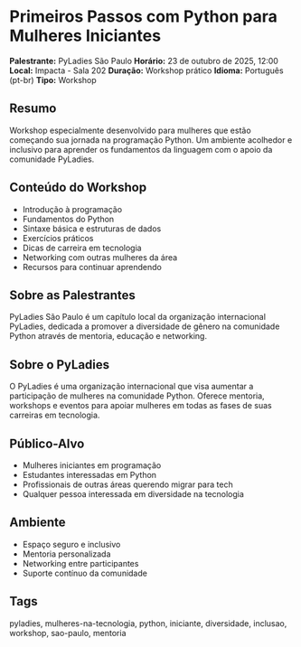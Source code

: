 # Primeiros Passos com Python para Mulheres Iniciantes

**Palestrante:** PyLadies São Paulo
**Horário:** 23 de outubro de 2025, 12:00
**Local:** Impacta - Sala 202
**Duração:** Workshop prático
**Idioma:** Português (pt-br)
**Tipo:** Workshop

## Resumo
Workshop especialmente desenvolvido para mulheres que estão começando sua jornada na programação Python. Um ambiente acolhedor e inclusivo para aprender os fundamentos da linguagem com o apoio da comunidade PyLadies.

## Conteúdo do Workshop
- Introdução à programação
- Fundamentos do Python
- Sintaxe básica e estruturas de dados
- Exercícios práticos
- Dicas de carreira em tecnologia
- Networking com outras mulheres da área
- Recursos para continuar aprendendo

## Sobre as Palestrantes
PyLadies São Paulo é um capítulo local da organização internacional PyLadies, dedicada a promover a diversidade de gênero na comunidade Python através de mentoria, educação e networking.

## Sobre o PyLadies
O PyLadies é uma organização internacional que visa aumentar a participação de mulheres na comunidade Python. Oferece mentoria, workshops e eventos para apoiar mulheres em todas as fases de suas carreiras em tecnologia.

## Público-Alvo
- Mulheres iniciantes em programação
- Estudantes interessadas em Python
- Profissionais de outras áreas querendo migrar para tech
- Qualquer pessoa interessada em diversidade na tecnologia

## Ambiente
- Espaço seguro e inclusivo
- Mentoria personalizada
- Networking entre participantes
- Suporte contínuo da comunidade

## Tags
pyladies, mulheres-na-tecnologia, python, iniciante, diversidade, inclusao, workshop, sao-paulo, mentoria
